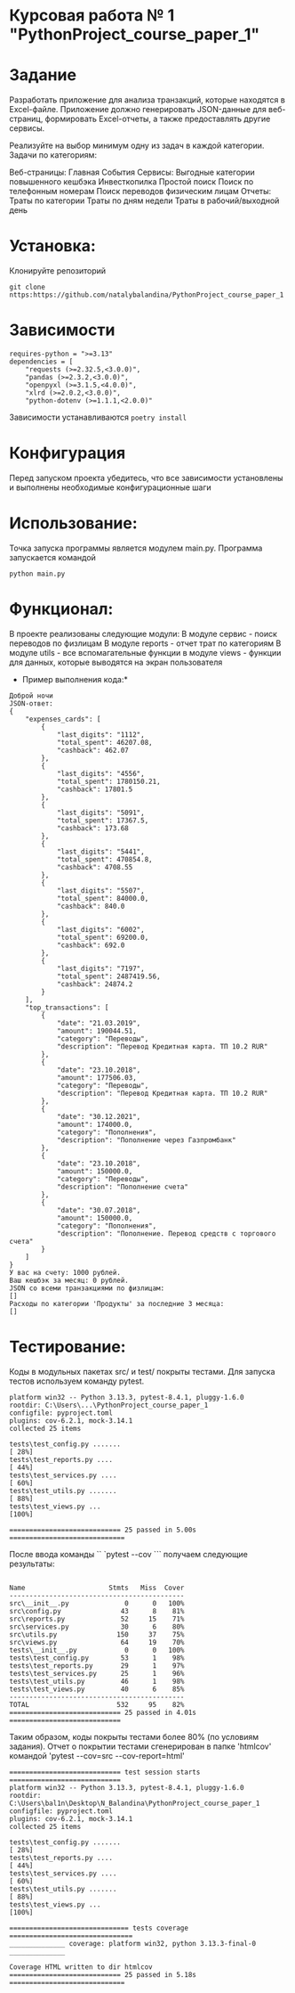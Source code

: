 # Курсовая работа № 1 "PythonProject_course_paper_1"
# Задание
Разработать приложение для анализа транзакций, которые находятся в Excel-файле. Приложение должно генерировать JSON-данные для веб-страниц, формировать Excel-отчеты, а также предоставлять другие сервисы.

Реализуйте на выбор минимум одну из задач в каждой категории. Задачи по категориям:

Веб-страницы:
Главная
События
Сервисы:
Выгодные категории повышенного кешбэка
Инвесткопилка
Простой поиск
Поиск по телефонным номерам
Поиск переводов физическим лицам
Отчеты:
Траты по категории
Траты по дням недели
Траты в рабочий/выходной день

# Установка:
Клонируйте репозиторий  
``` 
git clone nttps:https://github.com/natalybalandina/PythonProject_course_paper_1
```
# Зависимости
```
requires-python = ">=3.13"
dependencies = [
    "requests (>=2.32.5,<3.0.0)",
    "pandas (>=2.3.2,<3.0.0)",
    "openpyxl (>=3.1.5,<4.0.0)",
    "xlrd (>=2.0.2,<3.0.0)",
    "python-dotenv (>=1.1.1,<2.0.0)"
```
Зависимости устанавливаются ``` poetry install ```

# Конфигурация
Перед запуском проекта убедитесь, что все зависимости установлены и выполнены необходимые конфигурационные шаги

# Использование:
Точка запуска программы является модулем main.py. Программа запускается командой 
```
python main.py
```

# Функционал:
В проекте реализованы следующие модули: В модуле сервис - поиск переводов по физлицам В модуле reports - отчет трат по категориям В модуле utils - все вспомагательные функции в модуле views - функции для данных, которые выводятся на экран пользователя
* Пример выполнения кода:*
```
Доброй ночи
JSON-ответ:
{
    "expenses_cards": [
        {
            "last_digits": "1112",
            "total_spent": 46207.08,
            "cashback": 462.07
        },
        {
            "last_digits": "4556",
            "total_spent": 1780150.21,
            "cashback": 17801.5
        },
        {
            "last_digits": "5091",
            "total_spent": 17367.5,
            "cashback": 173.68
        },
        {
            "last_digits": "5441",
            "total_spent": 470854.8,
            "cashback": 4708.55
        },
        {
            "last_digits": "5507",
            "total_spent": 84000.0,
            "cashback": 840.0
        },
        {
            "last_digits": "6002",
            "total_spent": 69200.0,
            "cashback": 692.0
        },
        {
            "last_digits": "7197",
            "total_spent": 2487419.56,
            "cashback": 24874.2
        }
    ],
    "top_transactions": [
        {
            "date": "21.03.2019",
            "amount": 190044.51,
            "category": "Переводы",
            "description": "Перевод Кредитная карта. ТП 10.2 RUR"
        },
        {
            "date": "23.10.2018",
            "amount": 177506.03,
            "category": "Переводы",
            "description": "Перевод Кредитная карта. ТП 10.2 RUR"
        },
        {
            "date": "30.12.2021",
            "amount": 174000.0,
            "category": "Пополнения",
            "description": "Пополнение через Газпромбанк"
        },
        {
            "date": "23.10.2018",
            "amount": 150000.0,
            "category": "Переводы",
            "description": "Пополнение счета"
        },
        {
            "date": "30.07.2018",
            "amount": 150000.0,
            "category": "Пополнения",
            "description": "Пополнение. Перевод средств с торгового счета"    
        }
    ]
}
У вас на счету: 1000 рублей.
Ваш кешбэк за месяц: 0 рублей.
JSON со всеми транзакциями по физлицам:
[]
Расходы по категории 'Продукты' за последние 3 месяца:
[]
```


# Тестирование:
Коды в модульных пакетах src/ и test/ покрыты тестами. Для запуска тестов используем команду pytest.
```
platform win32 -- Python 3.13.3, pytest-8.4.1, pluggy-1.6.0
rootdir: C:\Users\...\PythonProject_course_paper_1
configfile: pyproject.toml
plugins: cov-6.2.1, mock-3.14.1
collected 25 items                                                           

tests\test_config.py .......                                           [ 28%]
tests\test_reports.py ....                                             [ 44%]
tests\test_services.py ....                                            [ 60%]
tests\test_utils.py .......                                            [ 88%]
tests\test_views.py ...                                                [100%]

============================ 25 passed in 5.00s =============================
```
После ввода команды `` `pytest --cov ``` получаем следующие результаты:
```

Name                     Stmts   Miss  Cover
--------------------------------------------
src\__init__.py              0      0   100%
src\config.py               43      8    81%
src\reports.py              52     15    71%
src\services.py             30      6    80%
src\utils.py               150     37    75%
src\views.py                64     19    70%
tests\__init__.py            0      0   100%
tests\test_config.py        53      1    98%
tests\test_reports.py       29      1    97%
tests\test_services.py      25      1    96%
tests\test_utils.py         46      1    98%
tests\test_views.py         40      6    85%
--------------------------------------------
TOTAL                      532     95    82%
============================ 25 passed in 4.01s ============================
```
Таким образом, коды покрыты тестами более 80% (по условиям задания).
Отчет о покрытии тестами сгенерирован в папке 'htmlcov' командой 'pytest --cov=src --cov-report=html'
```
============================ test session starts ============================
platform win32 -- Python 3.13.3, pytest-8.4.1, pluggy-1.6.0
rootdir: C:\Users\bal1n\Desktop\N_Balandina\PythonProject_course_paper_1
configfile: pyproject.toml
plugins: cov-6.2.1, mock-3.14.1
collected 25 items                                                           

tests\test_config.py .......                                           [ 28%] 
tests\test_reports.py ....                                             [ 44%] 
tests\test_services.py ....                                            [ 60%] 
tests\test_utils.py .......                                            [ 88%]
tests\test_views.py ...                                                [100%]

============================== tests coverage =============================== 
______________ coverage: platform win32, python 3.13.3-final-0 ______________ 

Coverage HTML written to dir htmlcov
============================ 25 passed in 5.18s =============================

```
